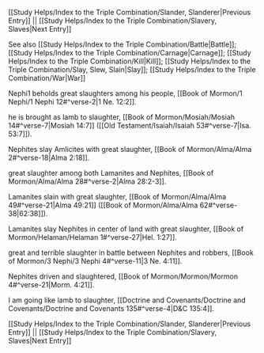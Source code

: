 [[Study Helps/Index to the Triple Combination/Slander, Slanderer|Previous Entry]]  ||  [[Study Helps/Index to the Triple Combination/Slavery, Slaves|Next Entry]]

 See also [[Study Helps/Index to the Triple Combination/Battle|Battle]]; [[Study Helps/Index to the Triple Combination/Carnage|Carnage]]; [[Study Helps/Index to the Triple Combination/Kill|Kill]]; [[Study Helps/Index to the Triple Combination/Slay, Slew, Slain|Slay]]; [[Study Helps/Index to the Triple Combination/War|War]]

 Nephi1 beholds great slaughters among his people, [[Book of Mormon/1 Nephi/1 Nephi 12#^verse-2|1 Ne. 12:2]].

 he is brought as lamb to slaughter, [[Book of Mormon/Mosiah/Mosiah 14#^verse-7|Mosiah 14:7]] ([[Old Testament/Isaiah/Isaiah 53#^verse-7|Isa. 53:7]]).

 Nephites slay Amlicites with great slaughter, [[Book of Mormon/Alma/Alma 2#^verse-18|Alma 2:18]].

 great slaughter among both Lamanites and Nephites, [[Book of Mormon/Alma/Alma 28#^verse-2|Alma 28:2-3]].

 Lamanites slain with great slaughter, [[Book of Mormon/Alma/Alma 49#^verse-21|Alma 49:21]] ([[Book of Mormon/Alma/Alma 62#^verse-38|62:38]]).

 Lamanites slay Nephites in center of land with great slaughter, [[Book of Mormon/Helaman/Helaman 1#^verse-27|Hel. 1:27]].

 great and terrible slaughter in battle between Nephites and robbers, [[Book of Mormon/3 Nephi/3 Nephi 4#^verse-11|3 Ne. 4:11]].

 Nephites driven and slaughtered, [[Book of Mormon/Mormon/Mormon 4#^verse-21|Morm. 4:21]].

 I am going like lamb to slaughter, [[Doctrine and Covenants/Doctrine and Covenants/Doctrine and Covenants 135#^verse-4|D&C 135:4]].

[[Study Helps/Index to the Triple Combination/Slander, Slanderer|Previous Entry]]  ||  [[Study Helps/Index to the Triple Combination/Slavery, Slaves|Next Entry]]